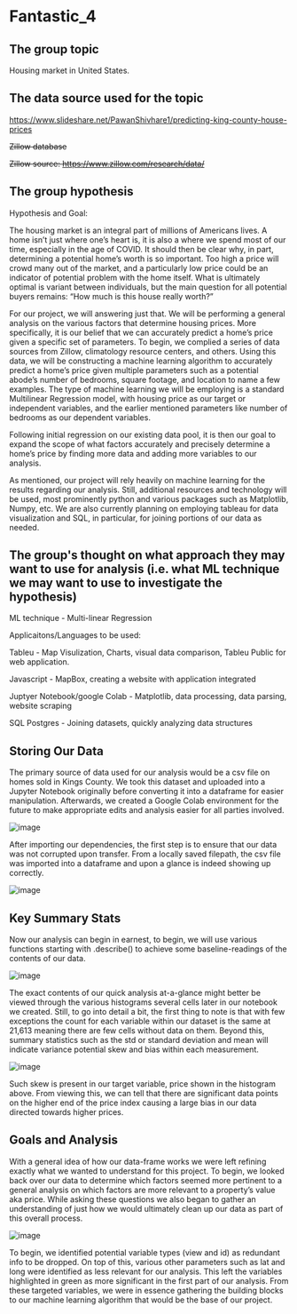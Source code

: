 # Fantastic_4

## The group topic

Housing market in United States. 

## The data source used for the topic


https://www.slideshare.net/PawanShivhare1/predicting-king-county-house-prices


~~Zillow database~~

~~Zillow source: https://www.zillow.com/research/data/~~

## The group hypothesis

Hypothesis and Goal:

The housing market is an integral part of millions of Americans lives. A home isn’t just where one’s heart is, it is also a where we spend most of our time, especially in the age of COVID. It should then be clear why, in part, determining a potential home’s worth is so important. Too high a price will crowd many out of the market, and a particularly low price could be an indicator of potential problem with the home itself. What is ultimately optimal is variant between individuals, but the main question for all potential buyers remains: “How much is this house really worth?”

For our project, we will answering just that. We will be performing a general analysis on the various factors that determine housing prices. More specifically, it is our belief that we can accurately predict a home’s price given a specific set of parameters. To begin, we complied a series of data sources from Zillow, climatology resource centers, and others. Using this data, we will be constructing a machine learning algorithm to accurately predict a home’s price given multiple parameters such as a potential abode’s number of bedrooms, square footage, and location to name a few examples. The type of machine learning we will be employing is a standard Multilinear Regression model, with housing price as our target or independent variables, and the earlier mentioned parameters like number of bedrooms as our dependent variables. 

Following initial regression on our existing data pool, it is then our goal to expand the scope of what factors accurately and precisely determine a home’s price by finding more data and adding more variables to our analysis.

As mentioned, our project will rely heavily on machine learning for the results regarding our analysis. Still, additional resources and technology will be used, most prominently python and various packages such as Matplotlib, Numpy, etc. We are also currently planning on employing tableau for data visualization and SQL, in particular, for joining portions of our data as needed.

## The group's thought on what approach they may want to use for analysis (i.e. what ML technique we may want to use to investigate the hypothesis)

ML technique - Multi-linear Regression

Applicaitons/Languages to be used:

Tableu - Map Visulization, Charts, visual data comparison, Tableu Public for web application. 

Javascript - MapBox, creating a website with application integrated

Juptyer Notebook/google Colab - Matplotlib, data processing, data parsing, website scraping

SQL Postgres - Joining datasets, quickly analyzing data structures

## Storing Our Data

The primary source of data used for our analysis would be a csv file on homes sold in Kings County. We took this dataset and uploaded into a Jupyter Notebook originally before converting it into a dataframe for easier manipulation. Afterwards, we created a Google Colab environment for the future to make appropriate edits and analysis easier for all parties involved.

![image](https://user-images.githubusercontent.com/91284661/154810009-9b066cb1-5479-4c8d-8d08-e3c98bbec665.png)

After importing our dependencies, the first step is to ensure that our data was not corrupted upon transfer. From a locally saved filepath, the csv file was imported into a dataframe and upon a glance is indeed showing up correctly.

![image](https://user-images.githubusercontent.com/91284661/154810027-a83736e0-1f4b-4bb1-8c89-4cea75312333.png)

## Key Summary Stats

Now our analysis can begin in earnest, to begin, we will use various functions starting with .describe() to achieve some baseline-readings of the contents of our data.

![image](https://user-images.githubusercontent.com/91284661/154810046-d05e2b3e-e0dc-498b-87db-c498d5df4958.png)

The exact contents of our quick analysis at-a-glance might better be viewed through the various histograms several cells later in our notebook we created. Still, to go into detail a bit, the first thing to note is that with few exceptions the count for each variable within our dataset is the same at 21,613 meaning there are few cells without data on them. Beyond this, summary statistics such as the std or standard deviation and mean will indicate variance potential skew and bias within each measurement.

![image](https://user-images.githubusercontent.com/91284661/154810065-34699061-3808-4fc3-b9e7-8a0ae23ed16e.png)

Such skew is present in our target variable, price shown in the histogram above. From viewing this, we can tell that there are significant data points on the higher end of the price index causing a large bias in our data directed towards higher prices.

## Goals and Analysis

With a general idea of how our data-frame works we were left refining exactly what we wanted to understand for this project. To begin, we looked back over our data to determine which factors seemed more pertinent to a general analysis on which factors are more relevant to a property’s value aka price. While asking these questions we also began to gather an understanding of just how we would ultimately clean up our data as part of this overall process.

![image](https://user-images.githubusercontent.com/91284661/154810092-54813974-0c13-4acc-9f20-94b7b0f23511.png)

To begin, we identified potential variable types (view and id) as redundant info to be dropped. On top of this, various other parameters such as lat and long were identified as less relevant for our analysis. This left the variables highlighted in green as more significant in the first part of our analysis. From these targeted variables, we were in essence gathering the building blocks to our machine learning algorithm that would be the base of our project.
